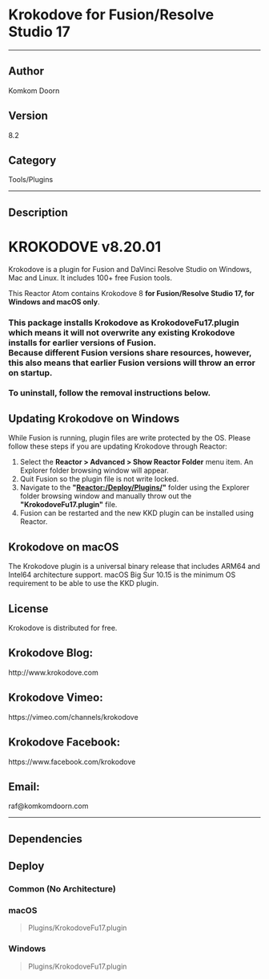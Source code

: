 # Krokodove for Fusion/Resolve Studio 17
___

## Author
Komkom Doorn

## Version
8.2

## Category
Tools/Plugins

___

## Description
<h1>KROKODOVE v8.20.01</h1>

<p>Krokodove is a plugin for Fusion and DaVinci Resolve Studio on Windows, Mac and Linux. It includes 100+ free Fusion tools.</p>

<p>This Reactor Atom contains Krokodove 8 <strong>for Fusion/Resolve Studio 17, for Windows and macOS only</strong>.</p>

<h3>This package installs Krokodove as KrokodoveFu17.plugin which means it will not overwrite any existing Krokodove installs for earlier versions of Fusion.<br>
Because different Fusion versions share resources, however, this also means that earlier Fusion versions will throw an error on startup.<br><br>
To uninstall, follow the removal instructions below.</h3>

<h2>Updating Krokodove on Windows</h2>

<p>While Fusion is running, plugin files are write protected by the OS. Please follow these steps if you are updating Krokodove through Reactor:</p>
<ol>
	<li>Select the <strong>Reactor > Advanced > Show Reactor Folder</strong> menu item. An Explorer folder browsing window will appear.</li>
	<li>Quit Fusion so the plugin file is not write locked.</li>
	<li>Navigate to the <strong>"<a href="Reactor:/Deploy/Plugins/">Reactor:/Deploy/Plugins/</a>"</strong> folder using the Explorer folder browsing window and manually throw out the <strong>"KrokodoveFu17.plugin"</strong> file.</li>
	<li>Fusion can be restarted and the new KKD plugin can be installed using Reactor.</li>
</ol>

<h2>Krokodove on macOS</h2>

<p>The Krokodove plugin is a universal binary release that includes ARM64 and Intel64 architecture support. macOS Big Sur 10.15 is the minimum OS requirement to be able to use the KKD plugin.</p>

<h2>License</h2>
<p>Krokodove is distributed for free.<br> 

<h2>Krokodove Blog:</h2>
<p>http://www.krokodove.com</p>

<h2>Krokodove Vimeo:</h2>
<p>https://vimeo.com/channels/krokodove</p>

<h2>Krokodove Facebook:</h2>
<p>https://www.facebook.com/krokodove</p>

<h2>Email:</h2>
<p>raf@komkomdoorn.com</p>

___

## Dependencies

## Deploy

### Common (No Architecture)


### macOS

> Plugins/KrokodoveFu17.plugin  

### Windows

> Plugins/KrokodoveFu17.plugin  
